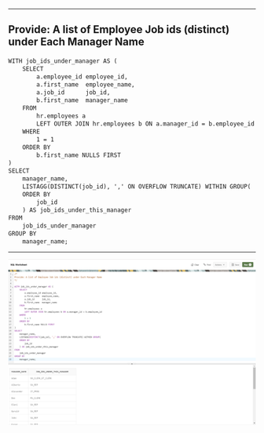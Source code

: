 --------------------------------------------------------------------------------
Provide: A list of Employee Job ids (distinct) under Each Manager Name
--------------------------------------------------------------------------------

    WITH job_ids_under_manager AS (
        SELECT
            a.employee_id employee_id,
            a.first_name  employee_name,
            a.job_id      job_id,
            b.first_name  manager_name
        FROM
            hr.employees a
            LEFT OUTER JOIN hr.employees b ON a.manager_id = b.employee_id
        WHERE
            1 = 1
        ORDER BY
            b.first_name NULLS FIRST
    )
    SELECT
        manager_name,
        LISTAGG(DISTINCT(job_id), ',' ON OVERFLOW TRUNCATE) WITHIN GROUP(
        ORDER BY
            job_id
        ) AS job_ids_under_this_manager
    FROM
        job_ids_under_manager
    GROUP BY
        manager_name;

--------------------------------------------------------------------------------

![!](../../../Assets/Oracle/Scenario-Provide-List-of-Distinct-Job-IDs-Under-Each-Manager-Name-using-listagg().PNG)